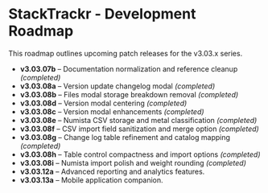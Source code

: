 # StackTrackr - Development Roadmap

This roadmap outlines upcoming patch releases for the v3.03.x series.

- **v3.03.07b** – Documentation normalization and reference cleanup *(completed)*
- **v3.03.08a** – Version update changelog modal *(completed)*
- **v3.03.08b** – Files modal storage breakdown removal *(completed)*
- **v3.03.08d** – Version modal centering *(completed)*
- **v3.03.08c** – Version modal enhancements *(completed)*
- **v3.03.08e** – Numista CSV storage and metal classification *(completed)*
- **v3.03.08f** – CSV import field sanitization and merge option *(completed)*
- **v3.03.08g** – Change log table refinement and catalog mapping *(completed)*
- **v3.03.08h** – Table control compactness and import options *(completed)*
 - **v3.03.08i** – Numista import polish and weight rounding *(completed)*
- **v3.03.12a** – Advanced reporting and analytics features.
- **v3.03.13a** – Mobile application companion.

